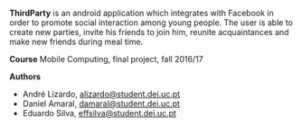 **ThirdParty** is an android application which integrates with Facebook in order to promote social
interaction among young people. The user is able to create new parties, invite his friends to join him,
reunite acquaintances and make new friends during meal time.

**Course** 
Mobile Computing, final project, fall 2016/17

**Authors**
- André Lizardo, alizardo@student.dei.uc.pt
- Daniel Amaral, damaral@student.dei.uc.pt
- Eduardo Silva, effsilva@student.dei.uc.pt